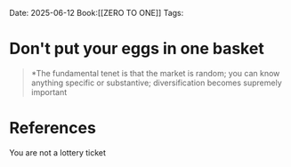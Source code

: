 Date: 2025-06-12
Book:[[ZERO TO ONE]]
Tags: 

# Don't put your eggs in one basket

>*The fundamental tenet is that the market is random; you can know anything specific or substantive; diversification becomes supremely important 
# References 
 You are not a lottery ticket 